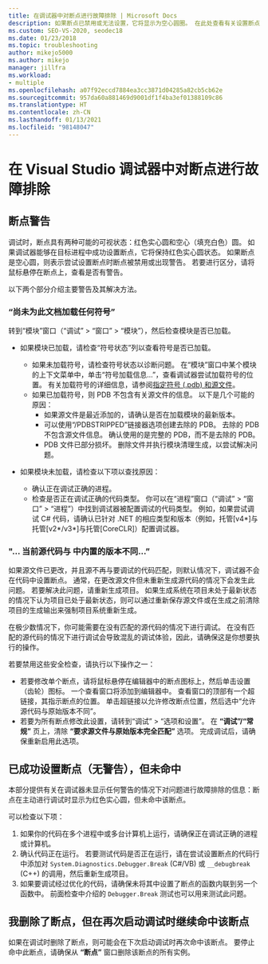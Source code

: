 ```yaml
---
title: 在调试器中对断点进行故障排除 | Microsoft Docs
description: 如果断点已禁用或无法设置，它将显示为空心圆圈。 在此处查看有关设置断点时可能发生的问题的信息。
ms.custom: SEO-VS-2020, seodec18
ms.date: 01/23/2018
ms.topic: troubleshooting
author: mikejo5000
ms.author: mikejo
manager: jillfra
ms.workload:
- multiple
ms.openlocfilehash: a07f92eccd7884ea3cc3871d04285a82cb5cb62e
ms.sourcegitcommit: 957da60a881469d9001df1f4ba3ef01388109c86
ms.translationtype: HT
ms.contentlocale: zh-CN
ms.lasthandoff: 01/13/2021
ms.locfileid: "98148047"
---
```

# <a name="troubleshoot-breakpoints-in-the-visual-studio-debugger"></a>在 Visual Studio 调试器中对断点进行故障排除

## <a name="breakpoint-warnings"></a>断点警告

调试时，断点具有两种可能的可视状态：红色实心圆和空心（填充白色）圆。 如果调试器能够在目标进程中成功设置断点，它将保持红色实心圆状态。 如果断点是空心圆，则表示尝试设置断点时断点被禁用或出现警告。 若要进行区分，请将鼠标悬停在断点上，查看是否有警告。

以下两个部分介绍主要警告及其解决方法。

### <a name="no-symbols-have-been-loaded-for-this-document"></a>“尚未为此文档加载任何符号”

转到“模块”窗口（“调试” > “窗口” > “模块”），然后检查模块是否已加载。
* 如果模块已加载，请检查“符号状态”列以查看符号是否已加载。
  * 如果未加载符号，请检查符号状态以诊断问题。 在“模块”窗口中某个模块的上下文菜单中，单击“符号加载信息...”，查看调试器尝试加载符号的位置。 有关加载符号的详细信息，请参阅[指定符号 (.pdb) 和源文件](../debugger/specify-symbol-dot-pdb-and-source-files-in-the-visual-studio-debugger.md)。
  * 如果已加载符号，则 PDB 不包含有关源文件的信息。 以下是几个可能的原因：
    * 如果源文件是最近添加的，请确认是否在加载模块的最新版本。
    * 可以使用“/PDBSTRIPPED”链接器选项创建去除的 PDB。 去除的 PDB 不包含源文件信息。 确认使用的是完整的 PDB，而不是去除的 PDB。
    * PDB 文件已部分损坏。 删除文件并执行模块清理生成，以尝试解决问题。

* 如果模块未加载，请检查以下项以查找原因：
  * 确认正在调试正确的进程。
  * 检查是否正在调试正确的代码类型。 你可以在“进程”窗口（“调试” > “窗口” > “进程”）中找到调试器被配置调试的代码类型。 例如，如果尝试调试 C# 代码，请确认已针对 .NET 的相应类型和版本（例如，托管[v4\*]与托管[v2\*/v3\*]与托管[CoreCLR]）配置调试器。

### <a name="-the-current-source-code-is-different-from-the-version-built-into"></a>"… 当前源代码与 中内置的版本不同...”

如果源文件已更改，并且源不再与要调试的代码匹配，则默认情况下，调试器不会在代码中设置断点。 通常，在更改源文件但未重新生成源代码的情况下会发生此问题。 若要解决此问题，请重新生成项目。 如果生成系统在项目未处于最新状态的情况下认为项目已处于最新状态，则可以通过重新保存源文件或在生成之前清除项目的生成输出来强制项目系统重新生成。

在极少数情况下，你可能需要在没有匹配的源代码的情况下进行调试。 在没有匹配的源代码的情况下进行调试会导致混乱的调试体验，因此，请确保这是你想要执行的操作。

若要禁用这些安全检查，请执行以下操作之一：
* 若要修改单个断点，请将鼠标悬停在编辑器中的断点图标上，然后单击设置（齿轮）图标。 一个查看窗口将添加到编辑器中。 查看窗口的顶部有一个超链接，其指示断点的位置。 单击超链接以允许修改断点位置，然后选中“允许源代码与原始版本不同”。
* 若要为所有断点修改此设置，请转到“调试” > “选项和设置”。 在 **“调试”/“常规”** 页上，清除 **“要求源文件与原始版本完全匹配”** 选项。 完成调试后，请确保重新启用此选项。

## <a name="the-breakpoint-was-successfully-set-no-warning-but-didnt-hit"></a>已成功设置断点（无警告），但未命中

本部分提供有关在调试器未显示任何警告的情况下对问题进行故障排除的信息：断点在主动进行调试时显示为红色实心圆，但未命中该断点。

可以检查以下项：
1. 如果你的代码在多个进程中或多台计算机上运行，请确保正在调试正确的进程或计算机。
2. 确认代码正在运行。 若要测试代码是否正在运行，请在尝试设置断点的代码行中添加对 `System.Diagnostics.Debugger.Break` (C#/VB) 或 `__debugbreak` (C++) 的调用，然后重新生成项目。
3. 如果要调试经过优化的代码，请确保未将其中设置了断点的函数内联到另一个函数中。 前面检查中介绍的 `Debugger.Break` 测试也可以用来测试此问题。

## <a name="i-deleted-a-breakpoint-but-i-continue-to-hit-it-when-i-start-debugging-again"></a>我删除了断点，但在再次启动调试时继续命中该断点

如果在调试时删除了断点，则可能会在下次启动调试时再次命中该断点。 要停止命中此断点，请确保从 **“断点”** 窗口删除该断点的所有实例。
